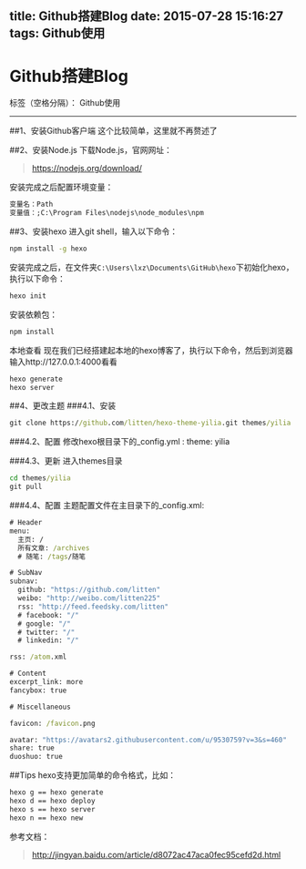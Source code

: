 title: Github搭建Blog
date: 2015-07-28 15:16:27
tags: Github使用
---

# Github搭建Blog

标签（空格分隔）： Github使用

---

##1、安装Github客户端
这个比较简单，这里就不再赘述了

##2、安装Node.js
下载Node.js，官网网址：
> https://nodejs.org/download/

安装完成之后配置环境变量：
```cmd
变量名：Path
变量值：;C:\Program Files\nodejs\node_modules\npm
```

##3、安装hexo
进入git shell，输入以下命令：
```cmd
npm install -g hexo
```

安装完成之后，在文件夹`C:\Users\lxz\Documents\GitHub\hexo`下初始化hexo，执行以下命令：
```cmd
hexo init
```

安装依赖包：
```cmd
npm install
```

本地查看
现在我们已经搭建起本地的hexo博客了，执行以下命令，然后到浏览器输入http://127.0.0.1:4000看看
```cmd
hexo generate
hexo server
```

##4、更改主题
###4.1、安装
```cmd
git clone https://github.com/litten/hexo-theme-yilia.git themes/yilia
```

###4.2、配置
修改hexo根目录下的_config.yml : theme: yilia

###4.3、更新
进入themes目录
```cmd
cd themes/yilia
git pull
```

###4.4、配置
主题配置文件在主目录下的_config.xml:
```cmd
# Header
menu:
  主页: /
  所有文章: /archives
  # 随笔: /tags/随笔

# SubNav
subnav:
  github: "https://github.com/litten"
  weibo: "http://weibo.com/litten225"
  rss: "http://feed.feedsky.com/litten"
  # facebook: "/"
  # google: "/"
  # twitter: "/"
  # linkedin: "/"

rss: /atom.xml

# Content
excerpt_link: more
fancybox: true

# Miscellaneous

favicon: /favicon.png

avatar: "https://avatars2.githubusercontent.com/u/9530759?v=3&s=460"
share: true
duoshuo: true
```

##Tips
hexo支持更加简单的命令格式，比如：
```cmd
hexo g == hexo generate
hexo d == hexo deploy
hexo s == hexo server
hexo n == hexo new
```

参考文档：
> http://jingyan.baidu.com/article/d8072ac47aca0fec95cefd2d.html



